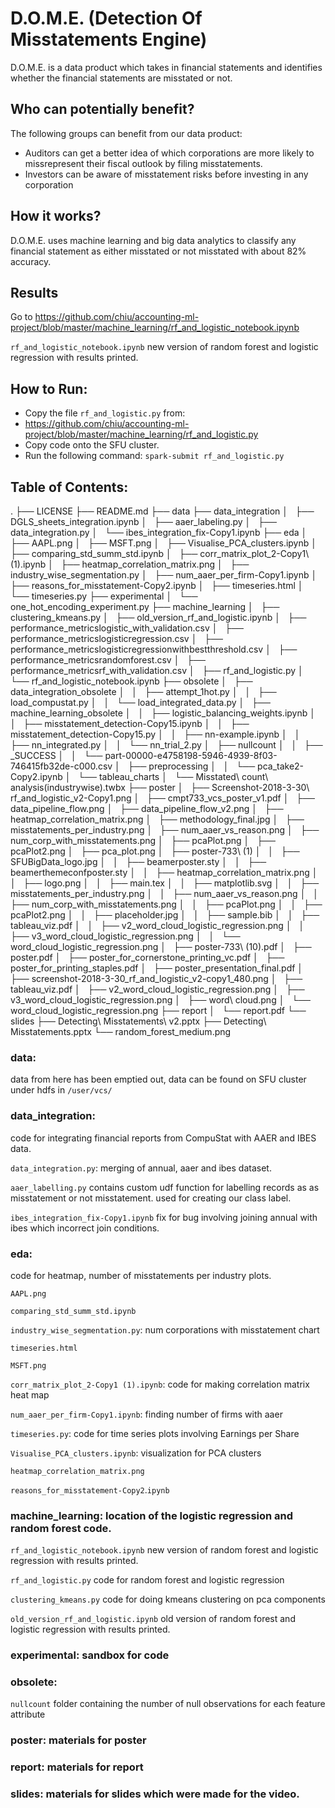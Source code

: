 # D.O.M.E. (Detection Of Misstatements Engine)
 
D.O.M.E. is a data product which takes in financial statements and identifies whether the financial statements are misstated or not.

## Who can potentially benefit?
The following groups can benefit from our data product:
* Auditors can get a better idea of which corporations are more likely to missrepresent their fiscal outlook by filing misstatements.
* Investors can be aware of misstatement risks before investing in any corporation

## How it works?
D.O.M.E. uses machine learning and big data analytics to classify any financial statement as either misstated or not misstated with about 82% accuracy.


## Results

Go to https://github.com/chiu/accounting-ml-project/blob/master/machine_learning/rf_and_logistic_notebook.ipynb
    
`rf_and_logistic_notebook.ipynb` new version of random forest and logistic regression with results printed. 

## How to Run:
* Copy the file `rf_and_logistic.py` from:
* https://github.com/chiu/accounting-ml-project/blob/master/machine_learning/rf_and_logistic.py
* Copy code onto the SFU cluster.
* Run the following command: `spark-submit rf_and_logistic.py`


## Table of Contents:

.
├── LICENSE
├── README.md
├── data
├── data_integration
│   ├── DGLS_sheets_integration.ipynb
│   ├── aaer_labeling.py
│   ├── data_integration.py
│   └── ibes_integration_fix-Copy1.ipynb
├── eda
│   ├── AAPL.png
│   ├── MSFT.png
│   ├── Visualise_PCA_clusters.ipynb
│   ├── comparing_std_summ_std.ipynb
│   ├── corr_matrix_plot_2-Copy1\ (1).ipynb
│   ├── heatmap_correlation_matrix.png
│   ├── industry_wise_segmentation.py
│   ├── num_aaer_per_firm-Copy1.ipynb
│   ├── reasons_for_misstatement-Copy2.ipynb
│   ├── timeseries.html
│   └── timeseries.py
├── experimental
│   └── one_hot_encoding_experiment.py
├── machine_learning
│   ├── clustering_kmeans.py
│   ├── old_version_rf_and_logistic.ipynb
│   ├── performance_metricslogistic_with_validation.csv
│   ├── performance_metricslogisticregression.csv
│   ├── performance_metricslogisticregressionwithbestthreshold.csv
│   ├── performance_metricsrandomforest.csv
│   ├── performance_metricsrf_with_validation.csv
│   ├── rf_and_logistic.py
│   └── rf_and_logistic_notebook.ipynb
├── obsolete
│   ├── data_integration_obsolete
│   │   ├── attempt_1hot.py
│   │   ├── load_compustat.py
│   │   └── load_integrated_data.py
│   ├── machine_learning_obsolete
│   │   ├── logistic_balancing_weights.ipynb
│   │   ├── misstatement_detection-Copy15.ipynb
│   │   ├── misstatement_detection-Copy15.py
│   │   ├── nn-example.ipynb
│   │   ├── nn_integrated.py
│   │   └── nn_trial_2.py
│   ├── nullcount
│   │   ├── _SUCCESS
│   │   └── part-00000-e4758198-5946-4939-8f03-746415fb32de-c000.csv
│   ├── preprocessing
│   │   └── pca_take2-Copy2.ipynb
│   └── tableau_charts
│       └── Misstated\ count\ analysis(industrywise).twbx
├── poster
│   ├── Screenshot-2018-3-30\ rf_and_logistic_v2-Copy1.png
│   ├── cmpt733_vcs_poster_v1.pdf
│   ├── data_pipeline_flow.png
│   ├── data_pipeline_flow_v2.png
│   ├── heatmap_correlation_matrix.png
│   ├── methodology_final.jpg
│   ├── misstatements_per_industry.png
│   ├── num_aaer_vs_reason.png
│   ├── num_corp_with_misstatements.png
│   ├── pcaPlot.png
│   ├── pcaPlot2.png
│   ├── pca_plot.png
│   ├── poster-733\ (1)
│   │   ├── SFUBigData_logo.jpg
│   │   ├── beamerposter.sty
│   │   ├── beamerthemeconfposter.sty
│   │   ├── heatmap_correlation_matrix.png
│   │   ├── logo.png
│   │   ├── main.tex
│   │   ├── matplotlib.svg
│   │   ├── misstatements_per_industry.png
│   │   ├── num_aaer_vs_reason.png
│   │   ├── num_corp_with_misstatements.png
│   │   ├── pcaPlot.png
│   │   ├── pcaPlot2.png
│   │   ├── placeholder.jpg
│   │   ├── sample.bib
│   │   ├── tableau_viz.pdf
│   │   ├── v2_word_cloud_logistic_regression.png
│   │   ├── v3_word_cloud_logistic_regression.png
│   │   └── word_cloud_logistic_regression.png
│   ├── poster-733\ (10).pdf
│   ├── poster.pdf
│   ├── poster_for_cornerstone_printing_vc.pdf
│   ├── poster_for_printing_staples.pdf
│   ├── poster_presentation_final.pdf
│   ├── screenshot-2018-3-30_rf_and_logistic_v2-copy1_480.png
│   ├── tableau_viz.pdf
│   ├── v2_word_cloud_logistic_regression.png
│   ├── v3_word_cloud_logistic_regression.png
│   ├── word\ cloud.png
│   └── word_cloud_logistic_regression.png
├── report
│   └── report.pdf
└── slides
    ├── Detecting\ Misstatements\ v2.pptx
    ├── Detecting\ Misstatements.pptx
    └── random_forest_medium.png

### data: 

data from here has been emptied out, data can be found on SFU cluster under hdfs in `/user/vcs/`



### data_integration: 

code for integrating financial reports from CompuStat with AAER and IBES data.

`data_integration.py`: merging of annual, aaer and ibes dataset. 

`aaer_labelling.py` contains custom udf function for labelling records as as misstatement or not misstatement. used for creating our class label. 

`ibes_integration_fix-Copy1.ipynb` fix for bug involving joining annual with ibes which incorrect join conditions. 
    
 
 
 
### eda: 

code for heatmap, number of misstatements per industry plots. 

`AAPL.png`			

`comparing_std_summ_std.ipynb`
    
`industry_wise_segmentation.py`: num corporations with misstatement chart	

`timeseries.html`

`MSFT.png`		

`corr_matrix_plot_2-Copy1 (1).ipynb`: code for making correlation matrix heat map

`num_aaer_per_firm-Copy1.ipynb`: finding number of firms with aaer

`timeseries.py`: code for time series plots involving Earnings per Share

`Visualise_PCA_clusters.ipynb`: visualization for PCA clusters

`heatmap_correlation_matrix.png`		

`reasons_for_misstatement-Copy2`.`ipynb`




### machine_learning: location of the logistic regression and random forest code. 

`rf_and_logistic_notebook.ipynb` new version of random forest and logistic regression with results printed. 

`rf_and_logistic.py` code for random forest and logistic regression

`clustering_kmeans.py` code for doing kmeans clustering on pca components

`old_version_rf_and_logistic.ipynb` old version of random forest and logistic regression with results printed. 



### experimental: sandbox for code


### obsolete: 

`nullcount` folder containing the number of null observations for each feature attribute


### poster: materials for poster
### report: materials for report
### slides: materials for slides which were made for the video. 


